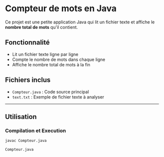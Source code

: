 # Compteur de mots en Java

Ce projet est une petite application Java qui lit un fichier texte et affiche le **nombre total de mots** qu'il contient.

## Fonctionnalité

- Lit un fichier texte ligne par ligne
- Compte le nombre de mots dans chaque ligne
- Affiche le nombre total de mots à la fin

## Fichiers inclus

- `Compteur.java` : Code source principal
- `text.txt` : Exemple de fichier texte à analyser

---

## Utilisation

### Compilation et Execution

```bash
javac Compteur.java

Compteur.java
